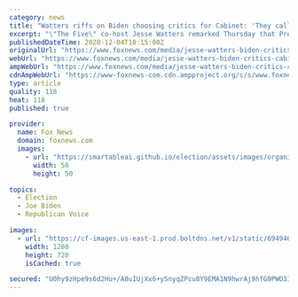 ```yaml
---
category: news
title: "Watters riffs on Biden choosing critics for Cabinet: 'They call him a buffoon, and he says \"you get me'''"
excerpt: "\"The Five\" co-host Jesse Watters remarked Thursday that President-elect Joe Biden appears to have stocked his would-be Cabinet and administration with notable recent or former critics -- including Vice President-elect Sen."
publishedDateTime: 2020-12-04T10:15:00Z
originalUrl: "https://www.foxnews.com/media/jesse-watters-biden-critics-cabinet-tucker-carlson-tonight"
webUrl: "https://www.foxnews.com/media/jesse-watters-biden-critics-cabinet-tucker-carlson-tonight"
ampWebUrl: "https://www.foxnews.com/media/jesse-watters-biden-critics-cabinet-tucker-carlson-tonight.amp"
cdnAmpWebUrl: "https://www-foxnews-com.cdn.ampproject.org/c/s/www.foxnews.com/media/jesse-watters-biden-critics-cabinet-tucker-carlson-tonight.amp"
type: article
quality: 118
heat: 118
published: true

provider:
  name: Fox News
  domain: foxnews.com
  images:
    - url: "https://smartableai.github.io/election/assets/images/organizations/foxnews.com-50x50.jpg"
      width: 50
      height: 50

topics:
  - Election
  - Joe Biden
  - Republican Voice

images:
  - url: "https://cf-images.us-east-1.prod.boltdns.net/v1/static/694940094001/0e9a6113-5b29-49e5-8bd0-708cb62b0ed2/a52f250f-66c5-42e6-82c4-378ac35dcaad/1280x720/match/image.jpg"
    width: 1280
    height: 720
    isCached: true

secured: "U0hy9zHpe9s6d2Hu+/A8uIUjXx6+y5nyqZPcu8Y9EMA1N9hwrAj9hfG9PWO3IP7UaySt7h6S56PHDHObi8ei4eJu3wIzMFafwhnqE08e3X2HwYUevpScIH08kC8MO3kE0EBuRUDBdm5MD8m1Vs7yNAK2cY4YlQLfFiZK6bM9hX8pQ+Ghw+/XfgIS3SCoC6Z6MZGZZ25gnZt1MNcShjD2WHfk5GXVwV03uIEcKTkWORTh/ZV95FCcw/qUdFGvEat5LQ05eNx+p2Vcu6XEIJ6Ix1TNp6xJNTunwRBSkVnEYECIUGJJMDiqWhHuXxRTwSHepLPbssWJocVON8K5FUMs2bcoGrSgddH5ijbfvN2iuIQ=;3lwxHDspTtJ0lCQjQC9dtQ=="
---
```


